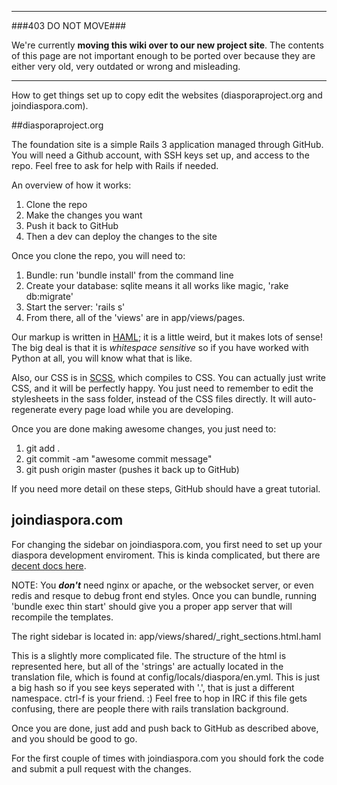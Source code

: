 ----

###403 DO NOT MOVE###

We're currently **moving this wiki over to our new project site**. The contents of this page are not important enough to be ported over because they are either very old, very outdated or wrong and misleading. 

----

How to get things set up to copy edit the websites (diasporaproject.org and joindiaspora.com).

##diasporaproject.org

The foundation site is a simple Rails 3 application managed through GitHub. You will need a Github account, with SSH keys set up, and access to the repo.  Feel free to ask for help with Rails if needed.

An overview of how it works:

1. Clone the repo
2. Make the changes you want
3. Push it back to GitHub  
4. Then a dev can deploy the changes to the site
  
  
Once you clone the repo, you will need to:

1. Bundle: run 'bundle install' from the command line
2. Create your database: sqlite means it all works like magic, 'rake db:migrate'
3. Start the server: 'rails s'  
4. From there, all of the 'views' are in app/views/pages.  

Our markup is written in [HAML](http://haml-lang.com/); it is a little weird, but it makes lots of sense!  The big deal is that it is _whitespace sensitive_ so if you have worked with Python at all, you will know what that is like.

Also, our CSS is in [SCSS](http://sass-lang.com/), which compiles to CSS.  You can actually just write CSS, and it will be perfectly happy.  You just need to remember to edit the stylesheets in the sass folder, instead of the CSS files directly.  It will auto-regenerate every page load while you are developing. 

Once you are done making awesome changes, you just need to: 

1. git add .
2. git commit -am "awesome commit message"
3. git push origin master (pushes it back up to GitHub)

If you need more detail on these steps, GitHub should have a great tutorial.



## joindiaspora.com

For changing the sidebar on joindiaspora.com, you first need to set up your diaspora development enviroment.  This is kinda complicated, but there are [decent docs here](https://github.com/diaspora/diaspora/wiki/Installing-and-Running-Diaspora).

NOTE: You **_don't_** need nginx or apache, or the websocket server, or even redis and resque to debug front end styles.  Once you can bundle, running 'bundle exec thin start' should give you a proper app server that will recompile the templates. 

The right sidebar is located in: 
app/views/shared/_right_sections.html.haml

This is a slightly more complicated file.  The structure of the html is represented here, but all of the 'strings' are actually located in the translation file, which is found at config/locals/diaspora/en.yml.  This is just a big hash so if you see keys seperated with '.', that is just a different namespace.  ctrl-f is your friend. :)  Feel free to hop in IRC if this file gets confusing, there are people there with rails translation background.

Once you are done, just add and push back to GitHub as described above, and you should be good to go.  

For the first couple of times with joindiaspora.com you should fork the code and submit a pull request with the changes.